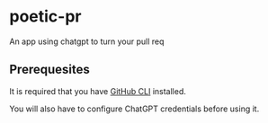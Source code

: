 # poetic-pr
An app using chatgpt to turn your pull req


## Prerequesites

It is required that you have [GitHub CLI](https://cli.github.com/) installed.

You will also have to configure ChatGPT credentials before using it.
